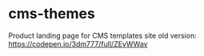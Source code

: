 # cms-themes

Product landing page for CMS templates site
old version: https://codepen.io/3dm777/full/ZEyWWav
